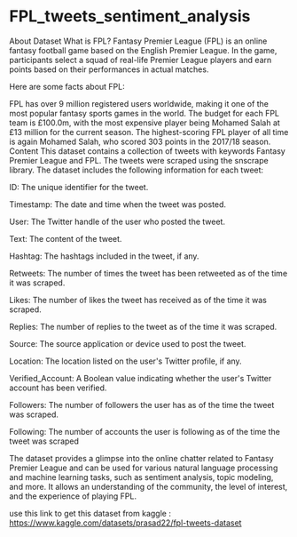 # FPL_tweets_sentiment_analysis

About Dataset
What is FPL?
Fantasy Premier League (FPL) is an online fantasy football game based on the English Premier League. In the game, participants select a squad of real-life Premier League players and earn points based on their performances in actual matches.

Here are some facts about FPL:

FPL has over 9 million registered users worldwide, making it one of the most popular fantasy sports games in the world.
The budget for each FPL team is £100.0m, with the most expensive player being Mohamed Salah at £13 million for the current season.
The highest-scoring FPL player of all time is again Mohamed Salah, who scored 303 points in the 2017/18 season.
Content
This dataset contains a collection of tweets with keywords Fantasy Premier League and FPL. The tweets were scraped using the snscrape library. The dataset includes the following information for each tweet:

ID: The unique identifier for the tweet.

Timestamp: The date and time when the tweet was posted.

User: The Twitter handle of the user who posted the tweet.

Text: The content of the tweet.

Hashtag: The hashtags included in the tweet, if any.

Retweets: The number of times the tweet has been retweeted as of the time it was scraped.

Likes: The number of likes the tweet has received as of the time it was scraped.

Replies: The number of replies to the tweet as of the time it was scraped.

Source: The source application or device used to post the tweet.

Location: The location listed on the user's Twitter profile, if any.

Verified_Account: A Boolean value indicating whether the user's Twitter account has been verified.

Followers: The number of followers the user has as of the time the tweet was scraped.

Following: The number of accounts the user is following as of the time the tweet was scraped

The dataset provides a glimpse into the online chatter related to Fantasy Premier League and can be used for various natural language processing and machine learning tasks, such as sentiment analysis, topic modeling, and more. It allows an understanding of the community, the level of interest, and the experience of playing FPL.


use this link to get this dataset from kaggle :  https://www.kaggle.com/datasets/prasad22/fpl-tweets-dataset
